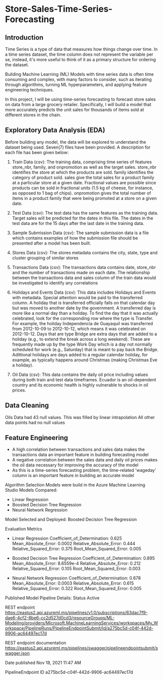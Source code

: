 # Store-Sales-Time-Series-Forecasting

## Introduction
Time Series is a type of data that measures how things change over time. In a time series dataset, the time column does
not represent the variable per se, instead, it's more useful to think of it as a primary structure for ordering the dataset.

Building Machine Learning (ML) Models with time series data is often time consuming and complex, with many factors to 
consider, such as iterating through algorithms, turning ML hyperparameters, and applying feature engineering techniques.

In this project, I will be using time-series forecasting to forecast store sales on data from a large grocery retailer. 
Specifically, I will build a model that more accurately predicts the unit sales for thousands of items sold at different 
stores in the chain.


## Exploratory Data Analysis (EDA)
Before building any model, the data will be explored to understand the dataset being used.
Seven(7) files have been provided. A description for each file has been given below:

1. Train Data (csv):
The training data, comprising time series of features store_nbr, family, and onpromotion as well as the target sales.
store_nbr identifies the store at which the products are sold.
family identifies the category of product sold.
sales give the total sales for a product family at a particular store at a given date. Fractional values are 
possible since products can be sold in fractional units (1.5 kg of cheese, for instance, as opposed to 1 bag of chips).
onpromotion gives the total number of items in a product family that were being promoted at a store on a given date.

2. Test Data (csv):
The test data has the same features as the training data. Target sales will be predicted for the dates in this file.
The dates in the test data are for the 15 days after the last date in the training data.

3. Sample Submission Data (csv):
The sample submission data is a file which contains examples of how the submission file should be presented after a 
model has been built.

4. Stores Data (csv):
The stores metadata contains the city, state, type and cluster grouping of similar stores

5. Transactions Data (csv):
The transactions data contains date, store_nbr and the number of transactions made on each date. 
The relationship between the transactions data and sales column of the train data would be investigated to identify any 
correlations

6. Holidays and Events Data (csv):
This data includes Holidays and Events with metadata. Special attention would be paid to the transferred column. 
A holiday that is transferred officially falls on that calendar day but was moved to another date by the government. 
A transferred day is more like a normal day than a holiday. To find the day that it was actually celebrated, look for 
the corresponding row where the type is Transfer. For example, the holiday Independencia de Guayaquil was transferred 
from 2012-10-09 to 2012-10-12, which means it was celebrated on 2012-10-12. Days that are type Bridge are extra days 
that are added to a holiday (e.g., to extend the break across a long weekend). These are frequently made up by the type 
Work Day which is a day not normally scheduled for work (e.g., Saturday) that is meant to pay back the Bridge. 
Adittional holidays are days added to a regular calendar holiday, for example, as typically happens around Christmas 
(making Christmas Eve a holiday).

7. Oil Data (csv):
This data contains the daily oil price including values during both train and test data timeframes. 
Ecuador is an oil-dependent country and its economic health is highly vulnerable to shocks in oil prices.


## Data Cleaning
Oils Data had 43 null values. This was filled by linear intrapolation
All other data points had no null values


## Feature Engineering
* A high correlation between transactions and sales data makes the transactions data an important feature in building 
forecasting model
* A negative correlation between the sales data and daily oil prices makes the oil data necessary for improving the 
accuracy of the model
* As this is a time-series forecasting problem, the time-related 'wageday' column is an important feature in building 
an accurate model


Algorithm Selection
Models were build in the Azure Machine Learning Studio
Models Compared:
* Linear Regression
* Boosted Decision Tree Regression
* Neural Network Regression


Model Selected and Deployed:
Boosted Decision Tree Regression


Evaluation Metrics
* Linear Regression
Coefficient_of_Determination: 0.625
Mean_Absolute_Error: 0.0002
Relative_Absolute_Error: 0.444
Relative_Squared_Error: 0.375
Root_Mean_Squared_Error: 0.005

* Boosted Decision Tree Regression
Coefficient_of_Determination: 0.895
Mean_Absolute_Error: 8.6559e-4
Relative_Absolute_Error: 0.212
Relative_Squared_Error: 0.105
Root_Mean_Squared_Error: 0.003

* Neural Network Regression
Coefficient_of_Determination: 0.678
Mean_Absolute_Error: 0.0003
Relative_Absolute_Error: 0.615
Relative_Squared_Error: 0.322
Root_Mean_Squared_Error: 0.005




Published Model Pipeline Details:
Status
Active

REST endpoint
https://eastus2.api.azureml.ms/pipelines/v1.0/subscriptions/63dac7f9-dae6-4cf2-8be6-cc2d527d0cd3/resourceGroups/ML-Modeling/providers/Microsoft.MachineLearningServices/workspaces/My_Workspace/PipelineRuns/PipelineEndpointSubmit/Id/a275bc5d-c04f-442d-9906-ac64497ec17d

REST endpoint documentation
https://eastus2.api.azureml.ms/pipelines/swagger/pipelineendpointsubmit/swagger.json


Date published
Nov 18, 2021 11:47 AM

PipelineEndpoint ID
a275bc5d-c04f-442d-9906-ac64497ec17d

